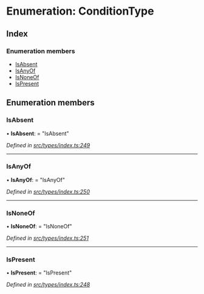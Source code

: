 # Enumeration: ConditionType

## Index

### Enumeration members

* [IsAbsent](conditiontype.md#isabsent)
* [IsAnyOf](conditiontype.md#isanyof)
* [IsNoneOf](conditiontype.md#isnoneof)
* [IsPresent](conditiontype.md#ispresent)

## Enumeration members

###  IsAbsent

• **IsAbsent**: = "IsAbsent"

*Defined in [src/types/index.ts:249](https://github.com/PolymathNetwork/polymesh-sdk/blob/59d9411/src/types/index.ts#L249)*

___

###  IsAnyOf

• **IsAnyOf**: = "IsAnyOf"

*Defined in [src/types/index.ts:250](https://github.com/PolymathNetwork/polymesh-sdk/blob/59d9411/src/types/index.ts#L250)*

___

###  IsNoneOf

• **IsNoneOf**: = "IsNoneOf"

*Defined in [src/types/index.ts:251](https://github.com/PolymathNetwork/polymesh-sdk/blob/59d9411/src/types/index.ts#L251)*

___

###  IsPresent

• **IsPresent**: = "IsPresent"

*Defined in [src/types/index.ts:248](https://github.com/PolymathNetwork/polymesh-sdk/blob/59d9411/src/types/index.ts#L248)*
